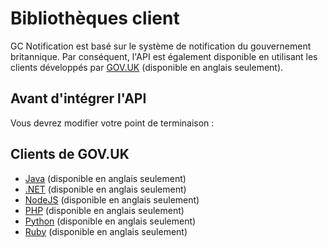 # Bibliothèques client

GC Notification est basé sur le système de notification du gouvernement britannique. Par conséquent, l'API est également disponible en utilisant les clients développés par [GOV.UK](https://www.notifications.service.gov.uk/) (disponible en anglais seulement).

## Avant d'intégrer l'API

Vous devrez modifier votre point de terminaison :

<Content :page-key="$site.pages.find(p => p.relativePath === 'en/_api_endpoints.md').key"/>

## Clients de GOV.UK

* [Java](https://docs.notifications.service.gov.uk/java.html) (disponible en anglais seulement)
* [.NET](https://docs.notifications.service.gov.uk/net.html)  (disponible en anglais seulement)
* [NodeJS](https://docs.notifications.service.gov.uk/node.html)  (disponible en anglais seulement)
* [PHP](https://docs.notifications.service.gov.uk/php.html)  (disponible en anglais seulement)
* [Python](https://docs.notifications.service.gov.uk/python.html)  (disponible en anglais seulement)
* [Ruby](https://docs.notifications.service.gov.uk/ruby.html)  (disponible en anglais seulement)
